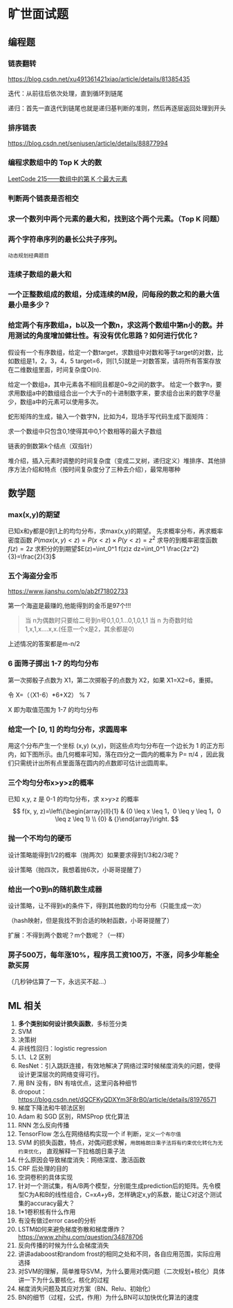 # 旷世面试题

## 编程题

### 链表翻转

https://blog.csdn.net/xu491361421xiao/article/details/81385435

迭代：从前往后依次处理，直到循环到链尾

递归：首先一直迭代到链尾也就是递归基判断的准则，然后再逐层返回处理到开头

### 排序链表

https://blog.csdn.net/seniusen/article/details/88877994

### 编程求数组中的 Top K 大的数

 [LeetCode 215——数组中的第 K 个最大元素](https://blog.csdn.net/seniusen/article/details/83145413)

### 判断两个链表是否相交

### 求一个数列中两个元素的最大和，找到这个两个元素。（Top K 问题）

### 两个字符串序列的最长公共子序列。

`动态规划经典题目`

### 连续子数组的最大和

### 一个正整数组成的数组，分成连续的M段，问每段的数之和的最大值最小是多少？

### 给定两个有序数组a，b以及一个数n，求这两个数组中第n小的数。并用测试的角度增加健壮性。有没有优化思路？如何进行优化？

假设有一个有序数组，给定一个数target，求数组中对数和等于target的对数，比如数组是1，2，3，4，5 target=6，则[1,5]就是一对数答案，请将所有答案存放在二维数组里面，时间复杂度O(n).



给定一个数组a，其中元素各不相同且都是0~9之间的数字。
给定一个数字n，要求用数组a中的数组组合出一个大于n的十进制数字来，要求组合出来的数字尽量少，数组a中的元素可以使用多次。



蛇形矩阵的生成，输入一个数字N，比如为4，现场手写代码生成下面矩阵：



求一个数组中只包含0,1使得其中0,1个数相等的最大子数组



链表的倒数第k个结点（双指针）



堆介绍，插入元素时调整的时间复杂度（变成二叉树，递归定义）堆排序、其他排序方法介绍和特点（按时间复杂度分了三种去介绍），最常用哪种

## 数学题

### max(x,y)的期望

已知x和y都是0到1上的均匀分布，求max(x,y)的期望。
先求概率分布，再求概率密度函数
$P(max(x,y)<z)=P(x<z)\times P(y<z)=z^2$
求导的到概率密度函数$f(z)=2z$
求积分的到期望$E(z)=\int_0^1 f(z)z dz=\int_0^1 \frac{2z^2}{3}=\frac{2}{3}$

### 五个海盗分金币

https://www.jianshu.com/p/ab2f71802733

第一个海盗是最赚的,他能得到的金币是97个!!!

> 当 n为偶数时只要给二号到n号0,1,0,1...0,1,0,1,1
> 当 n 为奇数时给1,x,1,x....x,x.(任意一个x是2，其余都是0)

上述情况的答案都是m-n/2

### 6 面筛子掷出 1-7 的均匀分布

第一次掷骰子点数为 X1，第二次掷骰子的点数为 X2，如果 X1=X2=6，重掷。

令 X=（（X1-6）*6+X2） % 7

X 即为取值范围为 1-7 的均匀分布

### 给定一个 [0, 1] 的均匀分布，求圆周率

用这个分布产生一个坐标 (x,y)
(x,y)，则这些点均匀分布在一个边长为 1 的正方形内，如下图所示。由几何概率可知，落在四分之一圆内的概率为 P= π/4 ，因此我们只需统计出所有点里面落在圆内的点数即可估计出圆周率。

### 三个均匀分布x>y>z的概率

已知 x,y, z 是 0-1 的均匀分布，求 x>y>z 的概率
$$
f(x, y, z)=\left\{\begin{array}{ll}{1} & {0 \leq x \leq 1，0 \leq y \leq 1，0 \leq z \leq 1} \\ {0} & {}\end{array}\right.
$$

### 抛一个不均匀的硬币

设计策略能得到1/2的概率（抛两次）如果要求得到1/3和2/3呢？

设计策略（抛四次，我想着抛6次，小哥哥提醒了）

### 给出一个0到n的随机数生成器

设计策略，让不得到x的条件下，得到其他数的均匀分布（只能生成一次）

（hash映射，但是我找不到合适的映射函数，小哥哥提醒了）

扩展：不得到两个数呢？m个数呢？（一样）

### 房子500万，每年涨10%，程序员工资100万，不涨，问多少年能全款买房

（几秒钟估算了一下，永远买不起…）



## ML 相关

1. **多个类别如何设计损失函数**，多标签分类
2. SVM
3. 决策树
4. 非线性回归：logistic regression
5. L1、L2 区别
6. ResNet：引入跳跃连接，有效地解决了网络过深时候梯度消失的问题，使得设计更深层次的网络变得可行。
7. 用 BN 没有，BN 有啥优点，这里问各种细节
8. dropout：https://blog.csdn.net/dQCFKyQDXYm3F8rB0/article/details/81976571
9. 梯度下降法和牛顿法区别
10. Adam 和 SGD 区别，RMSProp 优化算法
11. RNN 怎么反向传播
12. TensorFlow 怎么在网络结构实现一个 if 判断，`定义一个布尔值`
13. SVM 的损失函数，特点，对偶问题求解，`用朗格朗日乘子法将有约束优化转化为无约束优化`， 直观解释一下拉格朗日乘子法
14. 什么原因会导致梯度消失：网络深度、激活函数
15. CRF 后处理的目的
16. 空洞卷积的具体实现
17. 针对一个测试集，有A/B两个模型，分别能生成prediction后的矩阵。先令模型C为A和B的线性组合，C=x*A+y*B，怎样确定x,y的系数，能让C对这个测试集的accuracy最大？
18. 1*1卷积核有什么作用
19. 有没有做过error case的分析
20. LSTM如何来避免梯度弥散和梯度爆炸？https://www.zhihu.com/question/34878706
21. 反向传播的时候为什么会梯度消失
22. 讲讲adaboost和random frost的相同之处和不同，各自应用范围，实际应用选择
23. 对SVM的理解，简单推导SVM，为什么要用对偶问题（二次规划+核化）具体讲一下为什么要核化，核化的过程
24. 梯度消失问题及其应对方案（BN、Relu、初始化）
25. BN的细节（过程，公式，作用）为什么BN可以加快优化算法的速度



